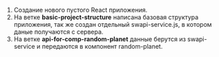 1. Создание нового пустого React приложения.
2. На ветке **basic-project-structure** написана базовая структура приложения, так же создан отдельный swapi-service.js, в котором даные получаются с сервера.
3. На ветке **api-for-comp-random-planet** данные берутся из swapi-service и передаются в компонент random-planet.